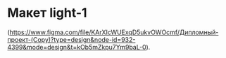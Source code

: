 # Макет light-1

(https://www.figma.com/file/KArXIcWUExqD5ukvOWOcmf/Дипломный-проект-(Copy)?type=design&node-id=932-4399&mode=design&t=kOb5mZkpu7Ym9baL-0).
